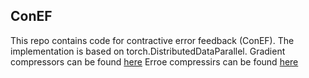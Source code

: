 ## ConEF

This repo contains code for contractive error feedback (ConEF).
The implementation is based on torch.DistributedDataParallel.
Gradient compressors can be found [here](https://github.com/BingcongLi/ConEF/tree/main/communication)
Erroe compressirs can be found [here](https://github.com/BingcongLi/ConEF/tree/main/communication/compressors)
